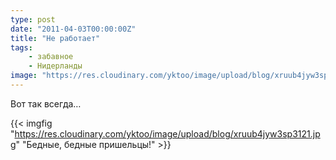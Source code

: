 ```yaml
---
type: post
date: "2011-04-03T00:00:00Z"
title: "Не работает"
tags:
    - забавное
    - Нидерланды
image: "https://res.cloudinary.com/yktoo/image/upload/blog/xruub4jyw3sp3121.jpg"
---
```


Вот так всегда…

{{< imgfig "https://res.cloudinary.com/yktoo/image/upload/blog/xruub4jyw3sp3121.jpg" "Бедные, бедные пришельцы!" >}}
